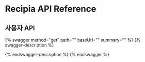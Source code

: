 # Recipia API Reference

## 사용자 API

{% swagger method="get" path="" baseUrl="" summary="" %}
{% swagger-description %}

{% endswagger-description %}
{% endswagger %}
